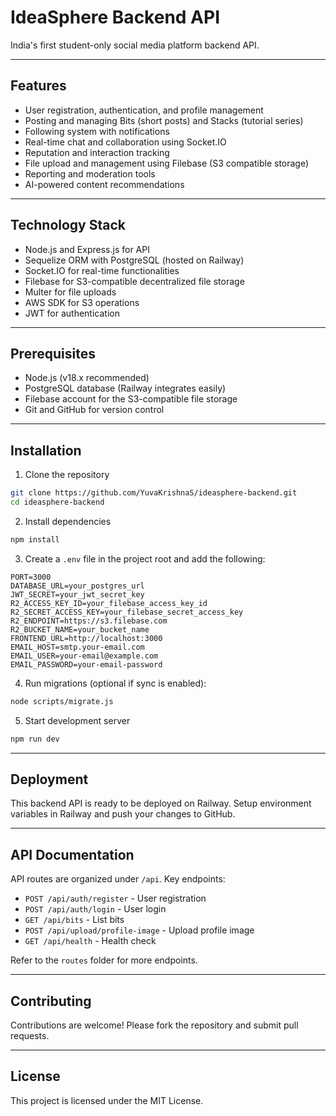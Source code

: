# IdeaSphere Backend API

India's first student-only social media platform backend API.

---

## Features

- User registration, authentication, and profile management
- Posting and managing Bits (short posts) and Stacks (tutorial series)
- Following system with notifications
- Real-time chat and collaboration using Socket.IO
- Reputation and interaction tracking
- File upload and management using Filebase (S3 compatible storage)
- Reporting and moderation tools
- AI-powered content recommendations

---

## Technology Stack

- Node.js and Express.js for API
- Sequelize ORM with PostgreSQL (hosted on Railway)
- Socket.IO for real-time functionalities
- Filebase for S3-compatible decentralized file storage
- Multer for file uploads
- AWS SDK for S3 operations
- JWT for authentication

---

## Prerequisites

- Node.js (v18.x recommended)
- PostgreSQL database (Railway integrates easily)
- Filebase account for the S3-compatible file storage
- Git and GitHub for version control

---

## Installation

1. Clone the repository

```bash
git clone https://github.com/YuvaKrishnaS/ideasphere-backend.git
cd ideasphere-backend
```

2. Install dependencies

```bash
npm install
```

3. Create a `.env` file in the project root and add the following:

```
PORT=3000
DATABASE_URL=your_postgres_url
JWT_SECRET=your_jwt_secret_key
R2_ACCESS_KEY_ID=your_filebase_access_key_id
R2_SECRET_ACCESS_KEY=your_filebase_secret_access_key
R2_ENDPOINT=https://s3.filebase.com
R2_BUCKET_NAME=your_bucket_name
FRONTEND_URL=http://localhost:3000
EMAIL_HOST=smtp.your-email.com
EMAIL_USER=your-email@example.com
EMAIL_PASSWORD=your-email-password
```

4. Run migrations (optional if sync is enabled):

```bash
node scripts/migrate.js
```

5. Start development server

```bash
npm run dev
```

---

## Deployment

This backend API is ready to be deployed on Railway. Setup environment variables in Railway and push your changes to GitHub.

---

## API Documentation

API routes are organized under `/api`. Key endpoints:

- `POST /api/auth/register` - User registration
- `POST /api/auth/login` - User login
- `GET /api/bits` - List bits
- `POST /api/upload/profile-image` - Upload profile image
- `GET /api/health` - Health check

Refer to the `routes` folder for more endpoints.

---

## Contributing

Contributions are welcome! Please fork the repository and submit pull requests.

---

## License

This project is licensed under the MIT License.
